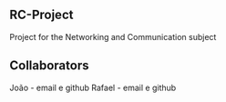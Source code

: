 ## RC-Project

Project for the Networking and Communication subject

## Collaborators

João - email e github
Rafael - email e github
